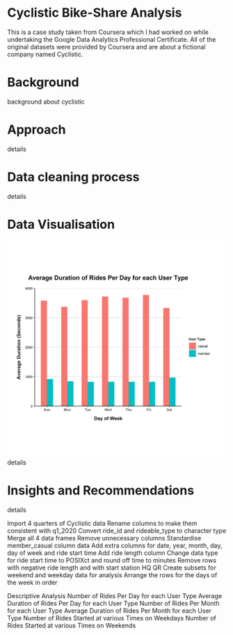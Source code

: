 # Cyclistic Bike-Share Analysis

This is a case study taken from Coursera which I had worked on while undertaking the Google Data Analytics Professional Certificate. All of the original datasets were provided by Coursera and are about a fictional company named Cyclistic.

# Background

background about cyclistic

# Approach

details

# Data cleaning process

details

# Data Visualisation

<img src="images/Average%20Duration%20of%20Rides%20Per%20Day%20for%20each%20User%20Type.png" width="500" height="500">
details

# Insights and Recommendations

details





Import 4 quarters of  Cyclistic data
Rename columns to make them consistent with q1_2020
Convert ride_id and rideable_type to character type
Merge all 4 data frames
Remove unnecessary columns
Standardise member_casual column data
Add extra columns for date, year, month, day, day of week and ride start time
Add ride length column
Change data type for ride start time to POSIXct and round off time to minutes
Remove rows with negative ride length and with start station HQ QR
Create subsets for weekend and weekday data for analysis
Arrange the rows for the days of the week in order

Descriptive Analysis
Number of Rides Per Day for each User Type
Average Duration of Rides Per Day for each User Type
Number of Rides Per Month for each User Type
Average Duration of Rides Per Month for each User Type
Number of Rides Started at various Times on Weekdays
Number of Rides Started at various Times on Weekends
